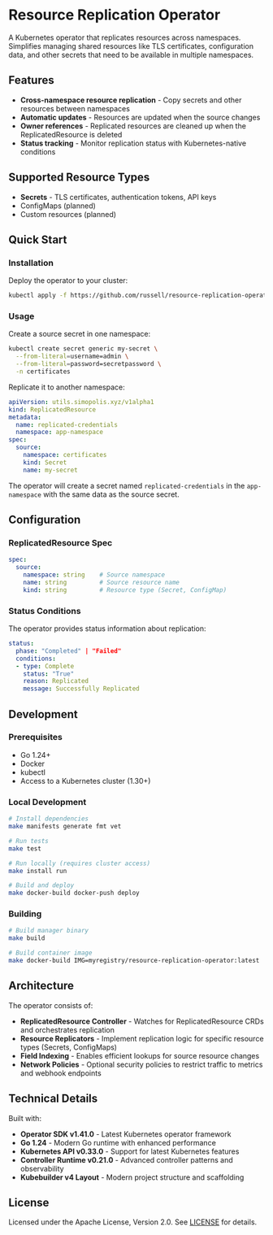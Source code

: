 # Resource Replication Operator

A Kubernetes operator that replicates resources across namespaces. Simplifies managing shared resources like TLS certificates, configuration data, and other secrets that need to be available in multiple namespaces.

## Features

- **Cross-namespace resource replication** - Copy secrets and other resources between namespaces
- **Automatic updates** - Resources are updated when the source changes
- **Owner references** - Replicated resources are cleaned up when the ReplicatedResource is deleted
- **Status tracking** - Monitor replication status with Kubernetes-native conditions

## Supported Resource Types

- **Secrets** - TLS certificates, authentication tokens, API keys
- ConfigMaps (planned)
- Custom resources (planned)

## Quick Start

### Installation

Deploy the operator to your cluster:

```bash
kubectl apply -f https://github.com/russell/resource-replication-operator/releases/latest/download/install.yaml
```

### Usage

Create a source secret in one namespace:

```bash
kubectl create secret generic my-secret \
  --from-literal=username=admin \
  --from-literal=password=secretpassword \
  -n certificates
```

Replicate it to another namespace:

```yaml
apiVersion: utils.simopolis.xyz/v1alpha1
kind: ReplicatedResource
metadata:
  name: replicated-credentials
  namespace: app-namespace
spec:
  source:
    namespace: certificates
    kind: Secret
    name: my-secret
```

The operator will create a secret named `replicated-credentials` in the `app-namespace` with the same data as the source secret.

## Configuration

### ReplicatedResource Spec

```yaml
spec:
  source:
    namespace: string    # Source namespace
    name: string         # Source resource name
    kind: string         # Resource type (Secret, ConfigMap)
```

### Status Conditions

The operator provides status information about replication:

```yaml
status:
  phase: "Completed" | "Failed"
  conditions:
  - type: Complete
    status: "True"
    reason: Replicated
    message: Successfully Replicated
```

## Development

### Prerequisites

- Go 1.24+
- Docker
- kubectl
- Access to a Kubernetes cluster (1.30+)

### Local Development

```bash
# Install dependencies
make manifests generate fmt vet

# Run tests
make test

# Run locally (requires cluster access)
make install run

# Build and deploy
make docker-build docker-push deploy
```

### Building

```bash
# Build manager binary
make build

# Build container image
make docker-build IMG=myregistry/resource-replication-operator:latest
```

## Architecture

The operator consists of:

- **ReplicatedResource Controller** - Watches for ReplicatedResource CRDs and orchestrates replication
- **Resource Replicators** - Implement replication logic for specific resource types (Secrets, ConfigMaps)
- **Field Indexing** - Enables efficient lookups for source resource changes
- **Network Policies** - Optional security policies to restrict traffic to metrics and webhook endpoints

## Technical Details

Built with:
- **Operator SDK v1.41.0** - Latest Kubernetes operator framework
- **Go 1.24** - Modern Go runtime with enhanced performance
- **Kubernetes API v0.33.0** - Support for latest Kubernetes features
- **Controller Runtime v0.21.0** - Advanced controller patterns and observability
- **Kubebuilder v4 Layout** - Modern project structure and scaffolding

## License

Licensed under the Apache License, Version 2.0. See [LICENSE](LICENSE) for details.
